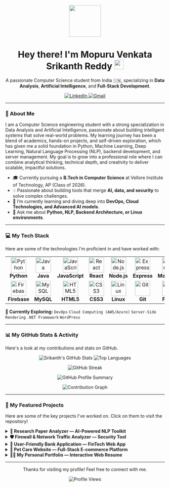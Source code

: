 <div id="header" align="center">
  <img src="https://media.giphy.com/media/M9gbBd9nbDrOTu1Mqx/giphy.gif" width="100"/>
  <h1>
    Hey there! I'm Mopuru Venkata Srikanth Reddy
    <img src="https://media.giphy.com/media/hvRJCLFzcasrR4ia7z/giphy.gif" width="30px"/>
  </h1>
  <p>
    A passionate Computer Science student from India 🇮🇳, specializing in <strong>Data Analysis</strong>, <strong>Artificial Intelligence</strong>, and <strong>Full-Stack Development</strong>.
  </p>
  
  <div>
    <a href="https://www.linkedin.com/in/mopuru-venkata-srikanth-reddy-3010b4267/" target="_blank">
      <img src="https://img.shields.io/badge/LinkedIn-0077B5?style=for-the-badge&logo=linkedin&logoColor=white" alt="LinkedIn"/>
    </a>
    <a href="mailto:mvsr26032005@gmail.com">
      <img src="https://img.shields.io/badge/Gmail-D14836?style=for-the-badge&logo=gmail&logoColor=white" alt="Gmail"/>
    </a>
  </div>
</div>

---

### 🌟 About Me

I am a Computer Science engineering student with a strong specialization in Data Analysis and Artificial Intelligence, passionate about building intelligent systems that solve real-world problems. My learning journey has been a blend of academics, hands-on projects, and self-driven exploration, which has given me a solid foundation in Python, Machine Learning, Deep Learning, Natural Language Processing (NLP), backend development, and server management. My goal is to grow into a professional role where I can combine analytical thinking, technical depth, and creativity to deliver scalable, impactful solutions.

- 🎓 Currently pursuing a **B.Tech in Computer Science** at Vellore Institute of Technology, AP (Class of 2026).
- 💡 Passionate about building tools that merge **AI, data, and security** to solve complex challenges.
- 🔭 I’m currently learning and diving deep into **DevOps, Cloud Technologies, and Advanced AI models**.
- 💬 Ask me about **Python, NLP, Backend Architecture, or Linux environments**.

---

### 💻 My Tech Stack

Here are some of the technologies I'm proficient in and have worked with:

<table>
  <tr>
    <td align="center" width="120">
      <img src="https://skillicons.dev/icons?i=python" width="48" height="48" alt="Python" />
      <br><strong>Python</strong>
    </td>
    <td align="center" width="120">
      <img src="https://skillicons.dev/icons?i=java" width="48" height="48" alt="Java" />
      <br><strong>Java</strong>
    </td>
    <td align="center" width="120">
      <img src="https://skillicons.dev/icons?i=javascript" width="48" height="48" alt="JavaScript" />
      <br><strong>JavaScript</strong>
    </td>
    <td align="center" width="120">
      <img src="https://skillicons.dev/icons?i=react" width="48" height="48" alt="React" />
      <br><strong>React</strong>
    </td>
    <td align="center" width="120">
      <img src="https://skillicons.dev/icons?i=nodejs" width="48" height="48" alt="Node.js" />
      <br><strong>Node.js</strong>
    </td>
    <td align="center" width="120">
      <img src="https://skillicons.dev/icons?i=express" width="48" height="48" alt="Express" />
      <br><strong>Express</strong>
    </td>
    <td align="center" width="120">
      <img src="https://skillicons.dev/icons?i=mongodb" width="48" height="48" alt="MongoDB" />
      <br><strong>MongoDB</strong>
    </td>
  </tr>
  <tr>
    <td align="center" width="120">
      <img src="https://skillicons.dev/icons?i=firebase" width="48" height="48" alt="Firebase" />
      <br><strong>Firebase</strong>
    </td>
    <td align="center" width="120">
      <img src="https://skillicons.dev/icons?i=mysql" width="48" height="48" alt="MySQL" />
      <br><strong>MySQL</strong>
    </td>
    <td align="center" width="120">
      <img src="https://skillicons.dev/icons?i=html" width="48" height="48" alt="HTML5" />
      <br><strong>HTML5</strong>
    </td>
    <td align="center" width="120">
      <img src="https://skillicons.dev/icons?i=css" width="48" height="48" alt="CSS3" />
      <br><strong>CSS3</strong>
    </td>
    <td align="center" width="120">
      <img src="https://skillicons.dev/icons?i=linux" width="48" height="48" alt="Linux" />
      <br><strong>Linux</strong>
    </td>
    <td align="center" width="120">
      <img src="https://skillicons.dev/icons?i=git" width="48" height="48" alt="Git" />
      <br><strong>Git</strong>
    </td>
    <td align="center" width="120">
      <img src="https://skillicons.dev/icons?i=figma" width="48" height="48" alt="Figma" />
      <br><strong>Figma</strong>
    </td>
  </tr>
</table>

**🌱 Currently Exploring:**
`DevOps` `Cloud Computing (AWS/Azure)` `Server-Side Rendering` `.NET Framework` `WordPress`

---

### 📊 My GitHub Stats & Activity

Here's a look at my contributions and stats on GitHub.

<p align="center">
  <img src="https://github-readme-stats.vercel.app/api?username=mycode100&show_icons=true&theme=dracula&include_all_commits=true&count_private=true" alt="Srikanth's GitHub Stats" />
  <img src="https://github-readme-stats.vercel.app/api/top-langs/?username=mycode100&layout=compact&langs_count=8&theme=dracula" alt="Top Languages" />
</p>

<p align="center">
  <img src="https://github-readme-streak-stats.herokuapp.com/?user=mycode100&theme=dracula" alt="GitHub Streak" />
</p>
<p align="center">
  <img src="http://github-profile-summary-cards.vercel.app/api/cards/profile-details?username=mycode100&theme=dracula" alt="GitHub Profile Summary" />
</p>
<p align="center">
  <img src="https://github-readme-activity-graph.vercel.app/graph?username=mycode100&theme=dracula" alt="Contribution Graph" />
</p>

---

### 🚀 My Featured Projects

Here are some of the key projects I've worked on. Click on them to visit the repository!

<details>
<summary>
  <strong>🧠 Research Paper Analyzer — AI-Powered NLP Toolkit</strong>
</summary>
<br>
An AI tool to automate the analysis, summarization, and scoring of research papers using advanced NLP models.
<ul>
  <li>✅ Extracts text from PDFs and preprocesses it for analysis.</li>
  <li>✅ Generates summaries using models like LED and refines them with Llama-3.</li>
  <li>✅ Identifies key scientific terms and provides research insights.</li>
  <li>✅ Built with a Flask web interface for an interactive user experience.</li>
</ul>
<p>
  <strong>Tech:</strong> 
  <img src="https://skillicons.dev/icons?i=python,flask,pytorch,html,css" alt="Tech Stack"/>
</p>
<a href="https://github.com/mycode100/research-paper-analyser"><strong>View Repository &rarr;</strong></a>
<br><br>
</details>

<details>
<summary>
  <strong>🛡️ Firewall & Network Traffic Analyzer — Security Tool</strong>
</summary>
<br>
A Python-based security tool that captures network traffic, analyzes firewall rules, and performs AI-driven threat detection.
<ul>
  <li>✅ Captures and logs live network packets for analysis.</li>
  <li>✅ Analyzes Windows Firewall rules to identify potential security threats.</li>
  <li>✅ Uses a trained Random Forest model for AI-based threat detection.</li>
  <li>✅ Provides secure connection analysis and firewall backup/restore functionality.</li>
</ul>
<p>
  <strong>Tech:</strong> 
  <img src="https://skillicons.dev/icons?i=python" alt="Tech Stack"/> (Scapy, Scikit-learn)
</p>
<a href="https://github.com/mycode100/Firewall-Network-Traffic-Analyzer"><strong>View Repository &rarr;</strong></a>
<br><br>
</details>

<details>
<summary>
  <strong>🏦 User-Friendly Bank Application — FinTech Web App</strong>
</summary>
<br>
A modern, intuitive React-based banking application for managing personal finances, built with Firebase for backend services.
<ul>
  <li>✅ Full user authentication (Sign Up/Sign In) with Firebase.</li>
  -✅ Core banking operations: credit/debit management, money transfers, and expense tracking.</li>
  <li>✅ Secure and responsive design with auto-logout and user-friendly notifications.</li>
</ul>
<p>
  <strong>Tech:</strong> 
  <img src="https://skillicons.dev/icons?i=react,firebase,css,html" alt="Tech Stack"/>
</p>
<a href="https://github.com/mycode100/User_Friendly_bank_Apl"><strong>View Repository &rarr;</strong></a>
<br><br>
</details>

<details>
<summary>
  <strong>🐾 Pet Care Website — Full-Stack E-commerce Platform</strong>
</summary>
<br>
A full-stack web application for a pet store/adoption service, featuring a Node.js backend and a React frontend.
<ul>
  <li>✅ Secure user authentication with JWT and encrypted passwords.</li>
  <li>✅ Full CRUD operations for user and content management.</li>
  <li>✅ Responsive UI built with Bootstrap for a seamless experience across devices.</li>
  <li>✅ Client-server architecture with MongoDB Atlas as the database.</li>
</ul>
<p>
  <strong>Tech:</strong> 
  <img src="https://skillicons.dev/icons?i=react,nodejs,express,mongodb,bootstrap" alt="Tech Stack"/>
</p>
<a href="https://github.com/mycode100/pet-care-website-frontend"><strong>View Repository &rarr;</strong></a>
<br><br>
</details>

<details>
<summary>
  <strong>👨‍💻 My Personal Portfolio — Interactive Web Resume</strong>
</summary>
<br>
A dynamic and responsive personal portfolio website to showcase my skills, projects, and professional journey.
<ul>
  <li>✅ Interactive UI with animations and a theme toggle (light/dark mode).</li>
  <li>✅ Built with pure HTML, CSS, and JavaScript to demonstrate core web development skills.</li>
  <li>✅ Features a unique "flipping coin" profile picture and animated stats.</li>
</ul>
<p>
  <strong>Tech:</strong> 
  <img src="https://skillicons.dev/icons?i=html,css,javascript" alt="Tech Stack"/>
</p>
<a href="https://github.com/mycode100/Portfolio"><strong>View Repository &rarr;</strong></a>
<br><br>
</details>

---

<div align="center">
  <p>Thanks for visiting my profile! Feel free to connect with me.</p>
  <img src="https://komarev.com/ghpvc/?username=mycode100&style=flat-square&color=blueviolet" alt="Profile Views"/>
</div>
